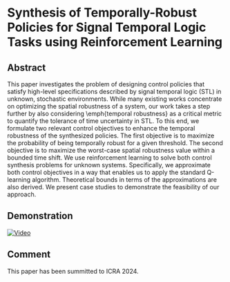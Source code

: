 # Synthesis of Temporally-Robust Policies for Signal Temporal Logic Tasks using Reinforcement Learning

## Abstract

This paper investigates the problem of designing control policies that satisfy high-level specifications described by signal temporal logic (STL) in unknown, stochastic environments.
While many existing works concentrate on optimizing the spatial robustness of a system, our work takes a step further by also considering \emph{temporal robustness} as a critical metric to quantify the tolerance of time uncertainty in STL. To this end, we formulate two relevant control objectives to enhance the temporal robustness of the synthesized policies. The first objective is to maximize the probability of being temporally robust for a given threshold. The second objective is to maximize the worst-case spatial robustness value within a bounded time shift. We use reinforcement learning to solve both control synthesis problems for unknown systems. Specifically, we approximate both control objectives in a way that enables us to apply the standard Q-learning algorithm. Theoretical bounds in terms of the approximations are also derived. We present case studies to demonstrate the feasibility of our approach.

## Demonstration


[![Video]()](https://github.com/WSQsGithub/TimeRobustLearning/assets/70429350/858ee4ff-7380-462e-968a-93e74445bc82)




## Comment

This paper has been summitted to ICRA 2024.
